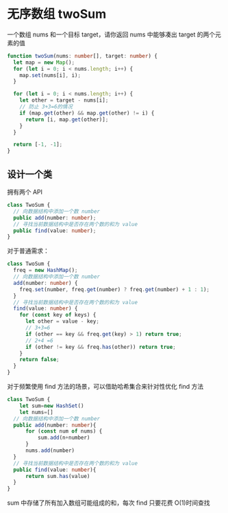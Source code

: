 # 无序数组 twoSum

一个数组 nums 和一个目标 target，请你返回 nums 中能够凑出 target 的两个元素的值

```typescript
function twoSum(nums: number[], target: number) {
  let map = new Map();
  for (let i = 0; i < nums.length; i++) {
    map.set(nums[i], i);
  }

  for (let i = 0; i < nums.length; i++) {
    let other = target - nums[i];
    // 防止 3+3=6的情况
    if (map.get(other) && map.get(other) != i) {
      return [i, map.get(other)];
    }
  }

  return [-1, -1];
}
```

## 设计一个类

拥有两个 API

```typescript
class TwoSum {
  // 向数据结构中添加一个数 number
  public add(number: number);
  // 寻找当前数据结构中是否存在两个数的和为 value
  public find(value: number);
}
```

对于普通需求：

```typescript
class TwoSum {
  freq = new HashMap();
  // 向数据结构中添加一个数 number
  add(number: number) {
    freq.set(number, freq.get(number) ? freq.get(number) + 1 : 1);
  }
  // 寻找当前数据结构中是否存在两个数的和为 value
  find(value: number) {
    for (const key of keys) {
      let other = value - key;
      // 3+3=6
      if (other == key && freq.get(key) > 1) return true;
      // 2+4 =6
      if (other != key && freq.has(other)) return true;
    }
    return false;
  }
}
```

对于频繁使用 find 方法的场景，可以借助哈希集合来针对性优化 find 方法

```typescript
class TwoSum {
    let sum=new HashSet()
    let nums=[]
  // 向数据结构中添加一个数 number
  public add(number: number){
      for (const num of nums) {
          sum.add(n+number)
      }
      nums.add(number)
  }
  // 寻找当前数据结构中是否存在两个数的和为 value
  public find(value: number){
      return sum.has(value)
  }
}

```

sum 中存储了所有加入数组可能组成的和，每次 find 只要花费 O(1)时间查找
